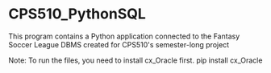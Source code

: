 # CPS510_PythonSQL
This program contains a Python application connected to the Fantasy Soccer League DBMS created for CPS510's semester-long project

Note: To run the files, you need to install cx_Oracle first.
    pip install cx_Oracle